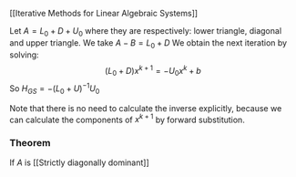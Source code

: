 [[Iterative Methods for Linear Algebraic Systems]]

Let $A=L_{0}+D+U_{0}$ where they are respectively: lower triangle, diagonal and upper triangle. 
We take $A-B=L_{0}+D$
We obtain the next iteration by solving:
$$
(L_{0}+D)x^{k+1}=-U_{0}x^k+b
$$
So $H_{GS}=-(L_{0}+U)^{-1}U_{0}$

Note that there is no need to calculate the inverse explicitly, because we can calculate the components of $x^{k+1}$ by forward substitution.
### Theorem
If $A$ is [[Strictly diagonally dominant]]